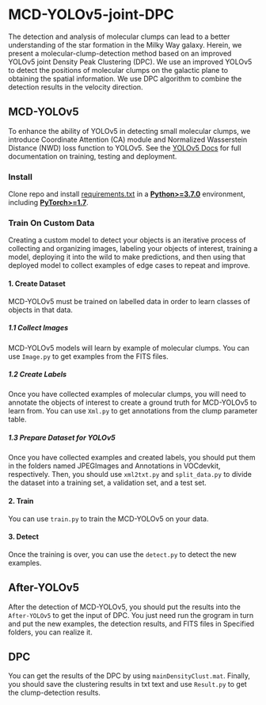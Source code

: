 # MCD-YOLOv5-joint-DPC
The detection and analysis of molecular clumps can lead to a better understanding of the star formation in the Milky Way galaxy. Herein, we present a molecular-clump-detection method based on an improved YOLOv5 joint Density Peak Clustering (DPC). We use an improved YOLOv5 to detect the positions of molecular clumps on the galactic plane to obtaining the spatial information. We use DPC algorithm to combine the detection results in the velocity direction.  
## MCD-YOLOv5
To enhance the ability of YOLOv5 in detecting small molecular clumps, we introduce Coordinate Attention (CA) module and Normalized Wasserstein Distance (NWD) loss function to YOLOv5. See the [YOLOv5 Docs](https://docs.ultralytics.com/yolov5) for full documentation on training, testing and deployment. 
### Install
Clone repo and install [requirements.txt](https://github.com/SunetK/MCD-YOLOv5-joint-DPC/blob/main/MCD-YOLOv5/requirements.txt) in a
[**Python>=3.7.0**](https://www.python.org/) environment, including
[**PyTorch>=1.7**](https://pytorch.org/get-started/locally/).
### Train On Custom Data
Creating a custom model to detect your objects is an iterative process of collecting and organizing images, labeling your objects of interest, training a model, deploying it into the wild to make predictions, and then using that deployed model to collect examples of edge cases to repeat and improve.
#### 1. Create Dataset
MCD-YOLOv5 must be trained on labelled data in order to learn classes of objects in that data. 
##### 1.1 Collect Images
MCD-YOLOv5 models will learn by example of molecular clumps. You can use `Image.py` to get examples from the FITS files.
##### 1.2 Create Labels
Once you have collected examples of molecular clumps, you will need to annotate the objects of interest to create a ground truth for MCD-YOLOv5 to learn from. You can use `Xml.py` to get annotations from the clump parameter table.
##### 1.3 Prepare Dataset for YOLOv5
Once you have collected examples and created labels, you should put them in the folders named JPEGImages and Annotations in VOCdevkit, respectively. Then, you should use `xml2txt.py` and `split_data.py` to divide the dataset into a training set, a validation set, and a test set.
#### 2. Train
You can use `train.py` to train the MCD-YOLOv5 on your data.
#### 3. Detect
Once the training is over, you can use the `detect.py` to detect the new examples.
## After-YOLOv5
After the detection of MCD-YOLOv5, you should put the results into the `After-YOLOv5` to get the input of DPC. You just need run the grogram in turn and put the new examples, the detection results, and FITS files in Specified folders, you can realize it.
## DPC
You can get the results of the DPC by using `mainDensityClust.mat`.
Finally, you should save the clustering results in txt text and use `Result.py` to get the clump-detection results.
